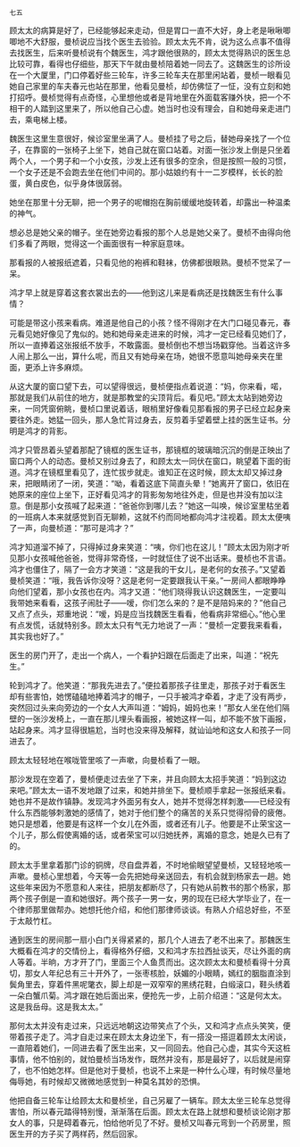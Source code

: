     七五 

   顾太太的病算是好了，已经能够起来走动，但是胃口一直不大好，身上老是啾啾唧唧地不大舒服，曼桢说应当找个医生去验验。顾太太先不肯，说为这么点事不值得去找医生，后来听曼桢说有个魏医生，鸿才跟他很熟的，顾太太觉得熟识的医生总比较可靠，看得也仔细些，那天下午就由曼桢陪着她一同去了。这魏医生的诊所设在一个大厦里，门口停着好些三轮车，许多三轮车夫在那里闲站着，曼桢一眼看见她自己家里的车夫春元也站在那里，他看见曼桢，却仿佛怔了一怔，没有立刻和她打招呼。曼桢觉得有点奇怪，心里想他或者是背地里在外面载客赚外快，把一个不相干的人踏到这里来了，所以他自己心虚。她当时也没有理会，自和她母亲走进门去，乘电梯上楼。

   魏医生这里生意很好，候诊室里坐满了人。曼桢挂了号之后，替她母亲找了一个位子，在靠窗的一张椅子上坐下，她自己就在窗口站着。对面一张沙发上倒是只坐着两个人，一个男子和一个小女孩，沙发上还有很多的空余，但是按照一般的习惯，一个女子还是不会跑去坐在他们中间的。那小姑娘约有十一二岁模样，长长的脸蛋，黄白皮色，似乎身体很孱弱。

   她坐在那里十分无聊，把一个男子的呢帽抱在胸前缓缓地旋转着，却露出一种温柔的神气。

   想必总是她父亲的帽子。坐在她旁边看报的那个人总是她父亲了。曼桢不由得向他们多看了两眼，觉得这一个画面很有一种家庭意味。

   那看报的人被报纸遮着，只看见他的袍裤和鞋袜，仿佛都很眼熟。曼桢不觉呆了一呆。

   鸿才早上就是穿着这套衣裳出去的——他到这儿来是看病还是找魏医生有什么事情？

   可能是带这小孩来看病。难道是他自己的小孩？怪不得刚才在大门口碰见春元，春元看见她好像见了鬼似的。她和她母亲走进来的时候，鸿才一定已经看见她们了，所以一直捧着这张报纸不放手，不敢露面。曼桢倒也不想当场戳穿他。当着这许多人闹上那么一出，算什么呢，而且又有她母亲在场，她很不愿意叫她母亲夹在里面，更添上许多麻烦。

   从这大厦的窗口望下去，可以望得很远，曼桢便指点着说道：“妈，你来看，喏，那就是我们从前住的地方，就是那教堂的尖顶背后。看见吧。”顾太太站到她旁边来，一同凭窗俯眺，曼桢口里说着话，眼梢里好像看见那看报的男子已经立起身来要往外走。她猛一回头，那人急忙背过身去，反剪着手望着壁上挂的医生证书。分明是鸿才的背影。

   鸿才只管昂着头望着那配了镜框的医生证书，那镜框的玻璃暗沉沉的倒是正映出了窗口两个人的动态。曼桢又别过身去了，和顾太太一同伏在窗口，眺望着下面的街道。鸿才在镜框里看见了，连忙拔步就走。谁知正在这时候，顾太太却又掉过身来，把眼睛闭了一闭，笑道：“呦，看着这底下简直头晕！”她离开了窗口，依旧在她原来的座位上坐下，正好看见鸿才的背影匆匆地往外走，但是也并没有加以注意。倒是那小女孩喊了起来道：“爸爸你到哪儿去？”她这一叫唤，候诊室里枯坐着的一班病人本来就感觉到百无聊赖，这就不约而同地都向鸿才注视着。顾太太便咦了一声，向曼桢道：“那可是鸿才？”

   鸿才知道溜不掉了，只得掉过身来笑道：“咦，你们也在这儿！”顾太太因为刚才听见那小女孩喊他爸爸，觉得非常奇怪，一时就怔住了说不出话来。曼桢也不言语。鸿才也僵住了，隔了一会方才笑道：“这是我的干女儿，是老何的女孩子。”又望着曼桢笑道：“哦，我告诉你没呀？这是老何一定要跟我认干亲。”一房间人都眼睁睁向他们望着，那小女孩也在内。鸿才又道：“他们晓得我认识这魏医生，一定要叫我带她来看看，这孩子闹肚子——嗳，你们怎么来的？是不是陪妈来的？”他自己又点了点头，郑重地说：“嗳，妈是应当找魏医生看看，他看病非常细心。”他心里有点发慌，话就特别多。顾太太只有气无力地说了一声：“曼桢一定要我来看看，其实我也好了。”

   医生的房门开了，走出一个病人，一个看护妇跟在后面走了出来，叫道：“祝先生。”

   轮到鸿才了。他笑道：“那我先进去了。”便拉着那孩子往里走，那孩子对于看医生却有些害怕，她愣磕磕地捧着鸿才的帽子，一只手被鸿才牵着，才走了没有两步，突然回过头来向旁边的一个女人大声叫道：“姆妈，姆妈也来！”那女人坐在他们隔壁的一张沙发椅上，一直在那儿埋头看画报，被她这样一叫，却不能不放下画报，站起身来。鸿才显得很尴尬，当时也没来得及解释，就讪讪地和这女人和孩子一同进去了。

   顾太太轻轻地在喉咙管里咳了一声嗽，向曼桢看了一眼。

   那沙发现在空着了，曼桢便走过去坐了下来，并且向顾太太招手笑道：“妈到这边来吧。”顾太太一语不发地跟了过来，和她并排坐下。曼桢顺手拿起一张报纸来看。她也并不是故作镇静。发现鸿才外面另有女人，她并不觉得怎样刺激——已经没有什么东西能够刺激她的感情了，她对于他们整个的痛苦的关系只觉得彻骨的疲倦。她只是想着，他要是有这样一个女儿在外面，或者还有儿子。他要是不止荣宝这一个儿子，那么假使离婚的话，或者荣宝可以归她抚养，离婚的意念，她是久已有了的。

   顾太太手里拿着那门诊的铜牌，尽自盘弄着，不时地偷眼望望曼桢，又轻轻地咳一声嗽。曼桢心里想着，今天等一会先把她母亲送回去，有机会就到杨家去一趟。她这些年来因为不愿意和人来往，把朋友都断尽了，只有她从前教书的那个杨家，那两个孩子倒是一直和她很好。两个孩子一男一女，男的现在已经大学毕业了，在一个律师那里做帮办。她想托他介绍，和他们那律师谈谈。有熟人介绍总好些，不至于太敲竹杠。

   通到医生的房间那一扇小白门关得紧紧的，那几个人进去了老不出来了。那魏医生大概看在鸿才的交情份上，看得格外仔细，又和鸿才东拉西扯谈天，尽让外面的病人等着。半晌，方才开了门，里面三个人鱼贯而出。这次顾太太和曼桢看得十分真切，那女人年纪总有三十开外了，一张枣核脸，妖媚的小眼睛，嫣红的胭脂直涂到鬓角里去，穿着件黑呢氅衣，脚上却是一双窄窄的黑绣花鞋，白缎滚口，鞋头绣着一朵白蟹爪菊。鸿才跟在她后面出来，便抢先一步，上前介绍道：“这是何太太。这是我岳母。这是我太太。”

   那何太太并没有走过来，只远远地朝这边带笑点了个头，又和鸿才点点头笑笑，便带着孩子走了。鸿才自走过来在顾太太身边坐下，有一搭没一搭逗着顾太太闲谈，一直陪着她们，一同进去看了医生出来，又一同回去。他自己心虚，其实今天这桩事情，他不怕别的，就怕曼桢当场发作，既然并没有，那是最好了，以后就是闹穿了，也不怕她怎样。但是他对于曼桢，也说不上来是一种什么心理，有时候尽量地侮辱她，有时候却又微微地感觉到一种莫名其妙的恐惧。

   他把自备三轮车让给顾太太和曼桢坐，自己另雇了一辆车。顾太太坐三轮车总觉得害怕，所以春元踏得特别慢，渐渐落在后面。顾太太在路上就想和曼桢谈论刚才那女人的事，只是碍着春元，怕给他听见了不好。曼桢又叫春元弯到一个药房里，照医生开的方子买了两样药，然后回家。

